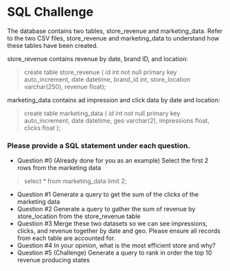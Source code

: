 # SQL Challenge
The database contains two tables, store_revenue and marketing_data. Refer to the two CSV files, store_revenue and marketing_data to understand how these tables have been created.

store_revenue contains revenue by date, brand ID, and location:

> create table store_revenue ( id int not null primary key auto_increment, date datetime, brand_id int, store_location varchar(250), revenue float);

marketing_data contains ad impression and click data by date and location:

> create table marketing_data ( id int not null primary key auto_increment, date datetime, geo varchar(2), impressions float, clicks float );

### Please provide a SQL statement under each question.

- Question #0 (Already done for you as an example) Select the first 2 rows from the marketing data​
> select * from marketing_data limit 2;​

- Question #1 Generate a query to get the sum of the clicks of the marketing data​
- Question #2 Generate a query to gather the sum of revenue by store_location from the store_revenue table​
- Question #3 Merge these two datasets so we can see impressions, clicks, and revenue together by date and geo. Please ensure all records from each table are accounted for.
- Question #4 In your opinion, what is the most efficient store and why?​
- Question #5 (Challenge) Generate a query to rank in order the top 10 revenue producing states​
